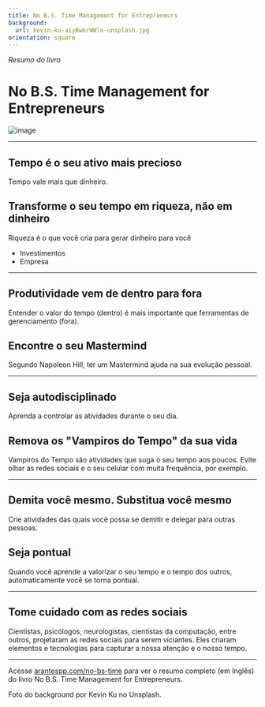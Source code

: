 ```yaml
---
title: No B.S. Time Management for Entrepreneurs
background:
  url: kevin-ku-aiyBwbrWWlo-unsplash.jpg
orientation: square
---
```


_Resumo do livro_

# No B.S. Time Management for Entrepreneurs

![image](https://arantespp.com/images/books/no-bs-time-management-for-entrepreneurs.jpg)

---

## Tempo é o seu ativo mais precioso

Tempo vale mais que dinheiro.

## Transforme o seu tempo em riqueza, não em dinheiro

Riqueza é o que você cria para gerar dinheiro para você

- Investimentos
- Empresa

---

## Produtividade vem de dentro para fora

Entender o valor do tempo (dentro) é mais importante que ferramentas de gerenciamento (fora).

## Encontre o seu Mastermind

Segundo Napoleon Hill, ter um Mastermind ajuda na sua evolução pessoal.

---

## Seja autodisciplinado

Aprenda a controlar as atividades durante o seu dia.

## Remova os "Vampiros do Tempo" da sua vida

Vampiros do Tempo são atividades que suga o seu tempo aos poucos. Evite olhar as redes sociais e o seu celular com muita frequência, por exemplo.

---

## Demita você mesmo. Substitua você mesmo

Crie atividades das quais você possa se demitir e delegar para outras pessoas.

## Seja pontual

Quando você aprende a valorizar o seu tempo e o tempo dos outros, automaticamente você se torna pontual.

---

## Tome cuidado com as redes sociais

Cientistas, psicólogos, neurologistas, cientistas da computação, entre outros, projetaram as redes sociais para serem viciantes. Eles criaram elementos e tecnologias para capturar a nossa atenção e o nosso tempo.

---

Acesse [arantespp.com/no-bs-time](https://arantespp.com/no-bs-time) para ver o resumo completo (em Inglês) do livro No B.S. Time Management for Entrepreneurs.

Foto do background por Kevin Ku no Unsplash.
